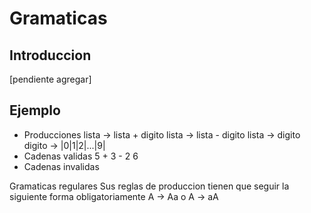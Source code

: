 # Gramaticas

## Introduccion

[pendiente agregar]

## Ejemplo

- Producciones
  lista -> lista + digito
  lista -> lista - digito
  lista -> digito
  digito -> |0|1|2|...|9|
- Cadenas validas
  5 + 3 - 2
  6
- Cadenas invalidas

Gramaticas regulares
Sus reglas de produccion tienen que seguir la siguiente forma obligatoriamente
A -> Aa o A -> aA
